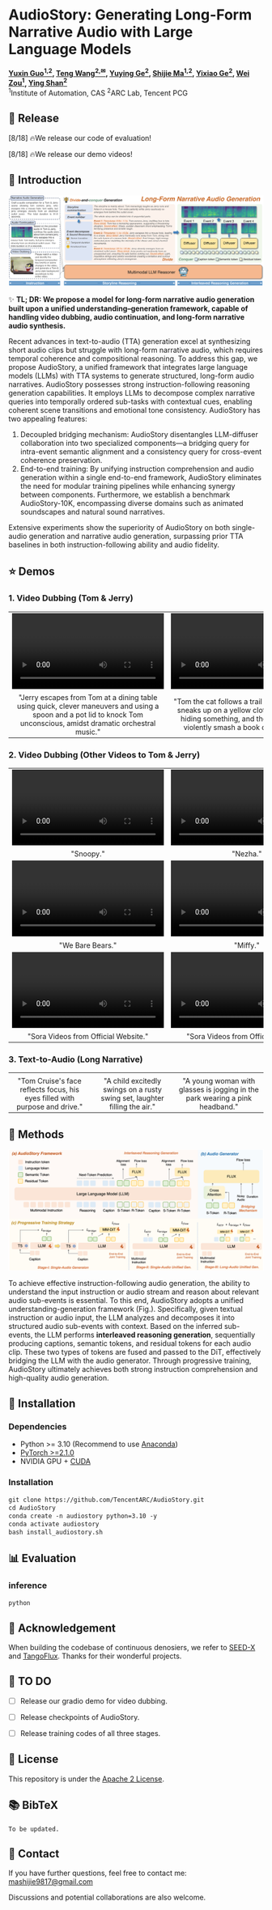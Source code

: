 # AudioStory: Generating Long-Form Narrative Audio with Large Language Models

**[Yuxin Guo<sup>1,2</sup>](https://scholar.google.com/citations?user=x_0spxgAAAAJ&hl=en), 
[Teng Wang<sup>2,&#9993;</sup>](http://ttengwang.com/), 
[Yuying Ge<sup>2</sup>](https://geyuying.github.io/), 
[Shijie Ma<sup>1,2</sup>](https://mashijie1028.github.io/), 
[Yixiao Ge<sup>2</sup>](https://geyixiao.com/), 
[Wei Zou<sup>1</sup>](https://people.ucas.ac.cn/~zouwei),
[Ying Shan<sup>2</sup>](https://scholar.google.com/citations?user=4oXBp9UAAAAJ&hl=en)**
<br>
<sup>1</sup>Institute of Automation, CAS
<sup>2</sup>ARC Lab, Tencent PCG
<br>



## 📖 Release

[8/18] 🔥We release our code of evaluation!

[8/18] 🔥We release our demo videos!



## 🔎 Introduction

![audiostory](audiostory.png)

✨ **TL; DR: We propose a model for long-form narrative audio generation built upon a unified understanding–generation framework, capable of handling video dubbing, audio continuation, and long-form narrative audio synthesis.**

Recent advances in text-to-audio (TTA) generation excel at synthesizing short audio clips but struggle with long-form narrative audio, which requires temporal coherence and compositional reasoning. To address this gap, we propose AudioStory, a unified framework that integrates large language models (LLMs) with TTA systems to generate structured, long-form audio narratives. AudioStory possesses strong instruction-following reasoning generation capabilities. It employs LLMs to decompose complex narrative queries into temporally ordered sub-tasks with contextual cues, enabling coherent scene transitions and emotional tone consistency. AudioStory has two appealing features: 

1) Decoupled bridging mechanism: AudioStory disentangles LLM-diffuser collaboration into two specialized components—a bridging query for intra-event semantic alignment and a consistency query for cross-event coherence preservation.
2) End-to-end training: By unifying instruction comprehension and audio generation within a single end-to-end framework, AudioStory eliminates the need for modular training pipelines while enhancing synergy between components. 
    Furthermore, we establish a benchmark AudioStory-10K, encompassing diverse domains such as animated soundscapes and natural sound narratives.

Extensive experiments show the superiority of AudioStory on both single-audio generation and narrative audio generation, surpassing prior TTA baselines in both instruction-following ability and audio fidelity.



## ⭐ Demos

### 1. Video Dubbing (Tom & Jerry)

<table class="center">
  <td><video src="https://github.com/user-attachments/assets/f06b5999-6649-44d3-af38-63fdcecd833c"></video></td>
  <td><video src="https://github.com/user-attachments/assets/17727c2a-bfea-4252-9aa8-48fc9ac33500"></video></td>
  <td><video src="https://github.com/user-attachments/assets/09589d82-62c9-47a6-838a-5a62319f35e2"></video></td>
  <tr>
  <td style="text-align:center;" width="320">"Jerry escapes from Tom at a dining table using quick, clever maneuvers and using a spoon and a pot lid to knock Tom unconscious, amidst dramatic orchestral music."</td>
  <td style="text-align:center;" width="320">"Tom the cat follows a trail of white powder, sneaks up on a yellow cloth he believes is hiding something, and then proceeds to violently smash a book down upon it."</td>
  <td style="text-align:center;" width="320">"At the beach, Jerry pranks Tom by swapping his sugar with sand, and when Tom tries to retaliate by spitting a mouthful of water at him, he accidentally soaks a nearby female cat instead."</td>
  <tr>
</table >




### 2. Video Dubbing (Other Videos to Tom & Jerry)

<table class="center">
  <td><video src="https://github.com/user-attachments/assets/34e19f06-3b30-4438-a817-9e131af410f3"></video></td>
  <td><video src="https://github.com/user-attachments/assets/4a6de0c6-ef50-4cc3-b31b-d873af6fdf79"></video></td>
  <td><video src="https://github.com/user-attachments/assets/76f7f5de-42c6-475a-853c-5e2ba11ab7b2"></video></td>
  <tr>
  <td style="text-align:center;" width="320">"Snoopy."</td>
  <td style="text-align:center;" width="320">"Nezha."</td>
  <td style="text-align:center;" width="320">"Nezha."</td>
  <tr>
  <td><video src="https://github.com/user-attachments/assets/74415b54-0432-4b0f-9afb-9f2ecf0a80f2"></video></td>
  <td><video src="https://github.com/user-attachments/assets/5141f15b-f2a9-413b-bac1-3c89d61c75dc"></video></td>
  <td><video src="https://github.com/user-attachments/assets/d0cfa875-4637-461c-a8e8-416407a7640c"></video></td>
  <tr>
  <td style="text-align:center;" width="320">"We Bare Bears."</td>
  <td style="text-align:center;" width="320">"Miffy."</td>
  <td style="text-align:center;" width="320">"Donald Duck."</td>
  <tr>
  <td><video src="https://github.com/user-attachments/assets/5c801b5e-ce74-42a2-b8cf-3325ab0d7c4a"></video></td>
  <td><video src="https://github.com/user-attachments/assets/5c9ed7e9-527e-4163-a19b-ffa56ab034dc"></video></td>
  <td><video src="https://github.com/user-attachments/assets/5d603a4a-bf45-4ce9-81a3-62950ea89e99"></video></td>
  <tr>
  <td style="text-align:center;" width="320">"Sora Videos from Official Website."</td>
  <td style="text-align:center;" width="320">"Sora Videos from Official Website."</td>
  <td style="text-align:center;" width="320">"Pets with Tom & Jerry bgm."</td>
  <tr>
</table >



### 3. Text-to-Audio (Long Narrative)

<table class="center">
  <td><audio src="[201_concated_clips_5.wav](https://github.com/user-attachments/files/22013041/201_concated_clips_5.wav)"></audio></td>
  <td><audio src="[217_concated_clips_5.wav](https://github.com/user-attachments/files/22013042/217_concated_clips_5.wav)"></audio></td>
  <td><audio src="[229_concated_clips_5.wav](https://github.com/user-attachments/files/22013043/229_concated_clips_5.wav)"></audio></td>
  <tr>
  <td style="text-align:center;" width="320">"Tom Cruise's face reflects focus, his eyes filled with purpose and drive."</td>
  <td style="text-align:center;" width="320">"A child excitedly swings on a rusty swing set, laughter filling the air."</td>
  <td style="text-align:center;" width="320">"A young woman with glasses is jogging in the park wearing a pink headband."</td>
  <tr>
</table >



## 🔎 Methods

![audiostory_framework](audiostory_framework.png)

To achieve effective instruction-following audio generation, the ability to understand the input instruction or audio stream and reason about relevant audio sub-events is essential. To this end,  AudioStory adopts a unified understanding-generation framework (Fig.). Specifically, given textual instruction or audio input, the LLM analyzes and decomposes it into structured audio sub-events with context. Based on the inferred sub-events, the LLM performs **interleaved reasoning generation**, sequentially producing captions, semantic tokens, and residual tokens for each audio clip. These two types of tokens are fused and passed to the DiT, effectively bridging the LLM with the audio generator. Through progressive training, AudioStory ultimately achieves both strong instruction comprehension and high-quality audio generation.



## 🔩 Installation

### Dependencies

* Python >= 3.10 (Recommend to use [Anaconda](https://www.anaconda.com/download/#linux))
* [PyTorch >=2.1.0](https://pytorch.org/)
* NVIDIA GPU + [CUDA](https://developer.nvidia.com/cuda-downloads)

### Installation

```
git clone https://github.com/TencentARC/AudioStory.git
cd AudioStory
conda create -n audiostory python=3.10 -y
conda activate audiostory
bash install_audiostory.sh
```



## 📊 Evaluation

### inference

```
python 
```



## 🔋 Acknowledgement

When building the codebase of continuous denosiers, we refer to [SEED-X](https://github.com/AILab-CVC/SEED-X) and [TangoFlux](https://github.com/declare-lab/TangoFlux). Thanks for their wonderful projects.



## 📆 TO DO

- [ ] Release our gradio demo for video dubbing.
- [ ] Release checkpoints of AudioStory.
- [ ] Release training codes of all three stages.



## 📜 License

This repository is under the [Apache 2 License](https://github.com/mashijie1028/Gen4Rep/blob/main/LICENSE).



## 📚 BibTeX

```
To be updated.
```



## 📧 Contact

If you have further questions, feel free to contact me: mashijie9817@gmail.com

Discussions and potential collaborations are also welcome.

